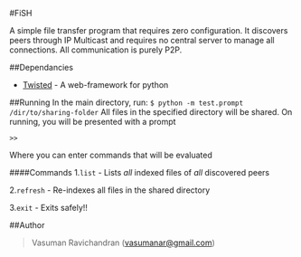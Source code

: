 #FiSH

A simple file transfer program that requires zero configuration. It discovers peers through IP Multicast and requires no central server to manage all connections. All communication is purely P2P.

##Dependancies
- [Twisted][twisted-python] - A web-framework for python


##Running 
In the main directory, run:
`$ python -m test.prompt /dir/to/sharing-folder`
All files in the specified directory will be shared.
On running, you will be presented with a prompt 

`>>`

Where you can enter commands that will be evaluated

####Commands
1.`list` - Lists *all* indexed files of *all* discovered peers

2.`refresh` - Re-indexes all files in the shared directory

3.`exit` - Exits safely!!

##Author
>Vasuman Ravichandran (<vasumanar@gmail.com>)

[twisted-python]:http://twistedmatrix.com/trac/